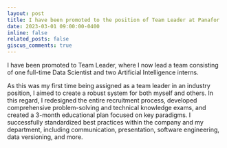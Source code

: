 ```yaml
---
layout: post
title: I have been promoted to the position of Team Leader at Panafor
date: 2023-03-01 09:00:00-0400
inline: false
related_posts: false
giscus_comments: true
---
```


I have been promoted to Team Leader, where I now lead a team consisting of one full-time Data Scientist and two Artificial Intelligence interns.

As this was my first time being assigned as a team leader in an industry position, I aimed to create a robust system for both myself and others. In this regard, I redesigned the entire recruitment process, developed comprehensive problem-solving and technical knowledge exams, and created a 3-month educational plan focused on key paradigms. I successfully standardized best practices within the company and my department, including communication, presentation, software engineering, data versioning, and more.
